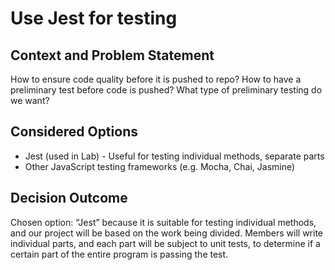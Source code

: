 # Use Jest for testing

## Context and Problem Statement

How to ensure code quality before it is pushed to repo?
How to have a preliminary test before code is pushed?
What type of preliminary testing do we want?

## Considered Options
- Jest (used in Lab) - Useful for testing individual methods, separate parts
- Other JavaScript testing frameworks (e.g. Mocha, Chai, Jasmine)

## Decision Outcome 

Chosen option: “Jest” because it is suitable for testing individual methods, and our project will be based on the work being divided. Members will write individual parts, and each part will be subject to unit tests, to determine if a certain part of the entire program is passing the test. 
